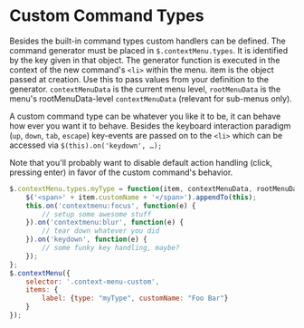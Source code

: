 # Custom Command Types

<!-- START doctoc generated TOC please keep comment here to allow auto update -->
<!-- DON'T EDIT THIS SECTION, INSTEAD RE-RUN doctoc TO UPDATE -->

<!-- END doctoc generated TOC please keep comment here to allow auto update -->

Besides the built-in command types custom handlers can be defined. The command generator must be placed in `$.contextMenu.types`. It is identified by the key given in that object. The generator function is executed in the context of the new command's `<li>` within the menu. item is the object passed at creation. Use this to pass values from your definition to the generator. `contextMenuData` is the current menu level, `rootMenuData` is the menu's rootMenuData-level `contextMenuData` (relevant for sub-menus only).

A custom command type can be whatever you like it to be, it can behave how ever you want it to behave. Besides the keyboard interaction paradigm (`up`, `down`, `tab`, `escape`) key-events are passed on to the `<li>` which can be accessed via `$(this).on('keydown', …);`

Note that you'll probably want to disable default action handling (click, pressing enter) in favor of the custom command's behavior.

```javascript
$.contextMenu.types.myType = function(item, contextMenuData, rootMenuData) {
    $('<span>' + item.customName + '</span>').appendTo(this);
    this.on('contextmenu:focus', function(e) {
        // setup some awesome stuff
    }).on('contextmenu:blur', function(e) {
        // tear down whatever you did
    }).on('keydown', function(e) {
        // some funky key handling, maybe?
    });
};
$.contextMenu({
    selector: '.context-menu-custom', 
    items: {
        label: {type: "myType", customName: "Foo Bar"}
    }
});
```